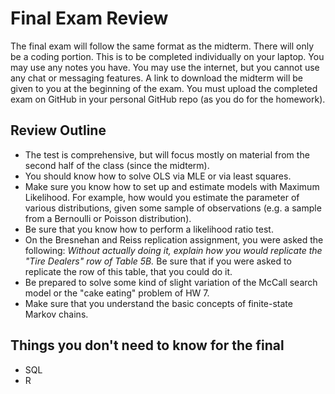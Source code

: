 Final Exam Review
=================

The final exam will follow the same format as the midterm. There will only be a coding portion. This is to be completed individually on your laptop. You 
may use any notes you have. You may use the internet, but you cannot use any chat or messaging features. A link to download the midterm will be given to 
you at the beginning of the exam. You must upload the completed exam on GitHub in your personal GitHub repo (as you do for the homework).


Review Outline
--------------

  - The test is comprehensive, but will focus mostly on material from the second half of the class (since the midterm).
  - You should know how to solve OLS via MLE or via least squares. 
  - Make sure you know how to set up and estimate models with Maximum Likelihood. For example, how would you estimate the parameter of various distributions, given some sample of observations (e.g. a sample from a Bernoulli or Poisson distribution).
  - Be sure that you know how to perform a likelihood ratio test.
  - On the Bresnehan and Reiss replication assignment, you were asked the following: *Without actually doing it, explain how you would replicate the "Tire Dealers" row of Table 5B.* Be sure that if you were asked to replicate the row of this table, that you could do it.
  - Be prepared to solve some kind of slight variation of the McCall search model or the "cake eating" problem of HW 7.
  - Make sure that you understand the basic concepts of finite-state Markov chains.


Things you don't need to know for the final
-------------------------------------------

  - SQL
  - R
